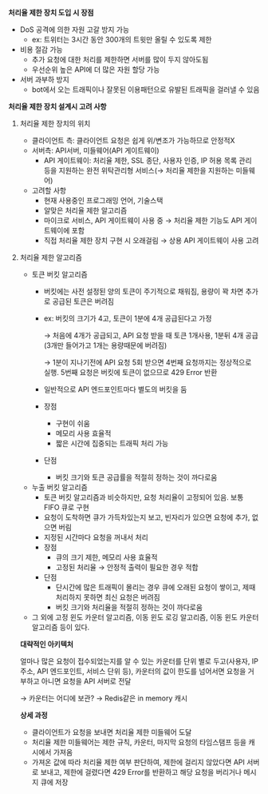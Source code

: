 **처리율 제한 장치 도입 시 장점**

- DoS 공격에 의한 자원 고갈 방지 가능
    - ex: 트위터는 3시간 동안 300개의 트윗만 올릴 수 있도록 제한
- 비용 절감 가능
    - 추가 요청에 대한 처리를 제한하면 서버를 많이 두지 않아도됨
    - 우선순위 높은 API에 더 많은 자원 할당 가능
- 서버 과부하 방지
    - bot에서 오는 트래픽이나 잘못된 이용패턴으로 유발된 트래픽을 걸러낼 수 있음

**처리율 제한 장치 설계시 고려 사항**

1. 처리율 제한 장치의 위치
    - 클라이언트 측: 클라이언트 요청은 쉽게 위/변조가 가능하므로 안정적X
    - 서버측: API서버, 미들웨어(API 게이트웨이)
        - API 게이트웨이: 처리율 제한, SSL 종단, 사용자 인증, IP 허용 목록 관리 등을 지원하는 완전 위탁관리형 서비스(→ 처리율 제한을 지원하는 미들웨어)
    - 고려할 사항
        - 현재 사용중인 프로그래밍 언어, 기술스택
        - 알맞은 처리율 제한 알고리즘
        - 마이크로 서비스, API 게이트웨이 사용 중 → 처리율 제한 기능도 API 게이트웨이에 포함
        - 직접 처리율 제한 장치 구현 시 오래걸림 → 상용 API 게이트웨이 사용 고려
2. 처리율 제한 알고리즘
    - 토큰 버킷 알고리즘
        - 버킷에는 사전 설정된 양의 토큰이 주기적으로 채워짐, 용량이 꽉 차면 추가로 공급된 토큰은 버려짐
        - ex: 버킷의 크기가 4고, 토큰이 1분에 4개 공급된다고 가정
            
            → 처음에 4개가 공급되고, API 요청 받을 때 토큰 1개사용, 1분뒤 4개 공급(3개만 들어가고 1개는 용량때문에 버려짐)
            
            → 1분이 지나기전에 API 요청 5회 받으면 4번째 요청까지는 정상적으로 실행. 5번째 요청은 버킷에 토큰이 없으므로 429 Error 반환
            
        - 일반적으로 API 엔드포인트마다 별도의 버킷을 둠
        - 장점
            - 구현이 쉬움
            - 메모리 사용 효율적
            - 짧은 시간에 집중되는 트래픽 처리 가능
        - 단점
            - 버킷 크기와 토큰 공급률을 적절히 정하는 것이 까다로움
    - 누출 버킷 알고리즘
        - 토큰 버킷 알고리즘과 비슷하지만, 요청 처리율이 고정되어 있음. 보통 FIFO 큐로 구현
        - 요청이 도착하면 큐가 가득차있는지 보고, 빈자리가 있으면 요청에 추가, 없으면 버림
        - 지정된 시간마다 요청을 꺼내서 처리
        - 장점
            - 큐의 크기 제한, 메모리 사용 효율적
            - 고정된 처리율 → 안정적 출력이 필요한 경우 적합
        - 단점
            - 단시간에 많은 트래픽이 몰리는 경우 큐에 오래된 요청이 쌓이고, 제때 처리하지 못하면 최신 요청은 버려짐
            - 버킷 크기와 처리율을 적절히 정하는 것이 까다로움
    - 그 외에 고정 윈도 카운터 알고리즘, 이동 윈도 로깅 알고리즘, 이동 윈도 카운터 알고리즘 등이 있다.
    
    **대략적인 아키텍처**
    
    얼마나 많은 요청이 접수되었는지를 알 수 있는 카운터를 단위 별로 두고(사용자, IP 주소, API 엔드포인트, 서비스 단위 등), 카운터의 값이 한도를 넘어서면 요청을 거부하고 아니면 요청을 API 서버로 전달
    
    → 카운터는 어디에 보관? → Redis같은 in memory 캐시
    
    **상세 과정**
    
    - 클라이언트가 요청을 보내면 처리율 제한 미들웨어 도달
    - 처리율 제한 미들웨어는 제한 규칙, 카운터, 마지막 요청의 타임스탬프 등을 캐시에서 가져옴
    - 가져온 값에 따라 처리율 제한 여부 판단하여, 제한에 걸리지 않았다면 API 서버로 보내고, 제한에 걸렸다면 429 Error를 반환하고 해당 요청을 버리거나 메시지 큐에 저장

